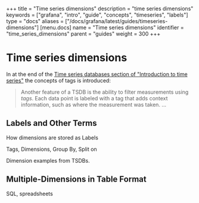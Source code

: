 +++
title = "Time series dimensions"
description = "time series dimensions"
keywords = ["grafana", "intro", "guide", "concepts", "timeseries", "labels"]
type = "docs"
aliases = ["/docs/grafana/latest/guides/timeseries-dimensions"]
[menu.docs]
name = "Time series dimensions"
identifier = "time_series_dimensions"
parent = "guides"
weight = 300
+++

# Time series dimensions

In at the end of the [Time series databases section of "Introduction to time series"](TODO://link) the concepts of tags is introduced:

> Another feature of a TSDB is the ability to filter measurements using _tags_. Each data point is labeled with a tag that adds context information, such as where the measurement was taken. ...


## Labels and Other Terms

How dimensions are stored as Labels

Tags, Dimensions, Group By, Split on

Dimension examples from TSDBs.

## Multiple-Dimensions in Table Format

SQL, spreadsheets
